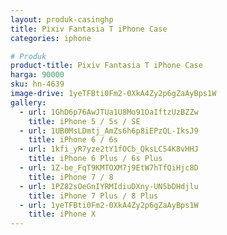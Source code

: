 ```yaml
---
layout: produk-casinghp
title: Pixiv Fantasia T iPhone Case
categories: iphone

# Produk
product-title: Pixiv Fantasia T iPhone Case
harga: 90000
sku: hn-4639
image-drive: 1yeTFBti0Fm2-0XkA4Zy2p6gZaAyBps1W
gallery:
  - url: 1GhD6p76AwJTUa1U8Mo91OaIftzUzBZZw
    title: iPhone 5 / 5s / SE
  - url: 1UB0MsLDmtj_AmZs6h6p8iEPzQL-IksJ9
    title: iPhone 6 / 6s
  - url: 1kfi_yR7yze2tY1fOCb_QksLC54K8vHHJ
    title: iPhone 6 Plus / 6s Plus
  - url: 1Z-be_FqT9KMTOXM7j9EtW7hTfQiHjc8D
    title: iPhone 7 / 8
  - url: 1PZ82sOeGnIYRMIdiuDXny-UN5bDHdjlu
    title: iPhone 7 Plus / 8 Plus
  - url: 1yeTFBti0Fm2-0XkA4Zy2p6gZaAyBps1W
    title: iPhone X
---
```

